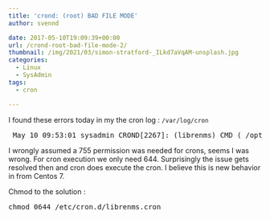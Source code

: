 ```yaml
---
title: 'crond: (root) BAD FILE MODE'
author: svennd

date: 2017-05-10T19:09:39+00:00
url: /crond-root-bad-file-mode-2/
thumbnail: /img/2021/03/simon-stratford-_ILkd7aVqAM-unsplash.jpg
categories:
  - Linux
  - SysAdmin
tags:
  - cron

---
```

I found these errors today in my the cron log : <code class="EnlighterJSRAW" data-enlighter-language="null">/var/log/cron</code>

<pre> May 10 09:53:01 sysadmin CROND[2267]: (librenms) CMD ( /opt/librenms/alerts.php &gt;&gt; /dev/null 2&gt;&1) May 10 09:54:01 sysadmin crond[63]: (root) BAD FILE MODE (/etc/cron.d/librenms.cron)</pre>

I wrongly assumed a 755 permission was needed for crons, seems I was wrong. For cron execution we only need 644. Surprisingly the issue gets resolved then and cron does execute the cron. I believe this is new behavior in from Centos 7.

Chmod to the solution :

<pre>chmod 0644 /etc/cron.d/librenms.cron</pre>